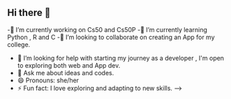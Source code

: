 ## Hi there 👋
-🔭 I’m currently working on Cs50 and Cs50P
-🌱 I’m currently learning  Python , R and C
-👯 I’m looking to collaborate on creating an App for my college.
- 🤔 I’m looking for help with starting my journey as a developer , I'm open to exploring both web and App dev.
- 💬 Ask me about ideas and codes.
- 😄 Pronouns: she/her
- ⚡ Fun fact: I love exploring and adapting to new skills. 
--> 

<!--
**quantachroma/quantachroma** is a ✨ _special_ ✨ repository because its `README.md` (this file) appears on your GitHub profile.

Here are some ideas to get you started:

- 🔭 I’m currently working on Cs50 and Cs50P
- 🌱 I’m currently learning  Python , R and C
- 👯 I’m looking to collaborate on creating an App for my college.
- 🤔 I’m looking for help with starting my journey as a developer , I'm open to exploring both web and App dev.
- 💬 Ask me about ideas and codes.
- 😄 Pronouns: she/her
- ⚡ Fun fact: I love exploring and adapting to new skills. 
-->
